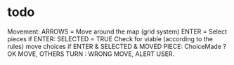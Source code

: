 # todo
Movement:
    ARROWS = Move around the map (grid system)
    ENTER = Select pieces
    if ENTER:
        SELECTED = TRUE
        Check for viable (according to the rules) move choices
    if ENTER & SELECTED & MOVED PIECE:
          ChoiceMade ? OK MOVE, OTHERS TURN : WRONG MOVE, ALERT USER.

